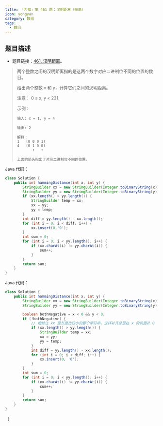 ```yaml
---
title: 「力扣」第 461 题：汉明距离（简单）
icon: yongyan
category: 数组
tags:
  - 数组
---
```


## 题目描述

+ 题目链接：[461. 汉明距离](https://leetcode-cn.com/problems/hamming-distance)。

> 两个整数之间的汉明距离指的是这两个数字对应二进制位不同的位置的数目。
>
> 给出两个整数 x 和 y，计算它们之间的汉明距离。
>
> 注意：
> 0 ≤ x, y < 231.
>
> 示例：
>
> ```
> 输入: x = 1, y = 4
> 
> 输出: 2
> 
> 解释：
> 1   (0 0 0 1)
> 4   (0 1 0 0)
>        ↑   ↑
> 
> 上面的箭头指出了对应二进制位不同的位置。
> ```

Java 代码：

```java
class Solution {
    public int hammingDistance(int x, int y) {
        StringBuilder xx = new StringBuilder(Integer.toBinaryString(x));
        StringBuilder yy = new StringBuilder(Integer.toBinaryString(y));
        if (xx.length() > yy.length()) {
            StringBuilder temp = xx;
            xx = yy;
            yy = temp;
        }
        int diff = yy.length() - xx.length();
        for (int i = 0; i < diff; i++) {
            xx.insert(0,'0');
        }
        int sum = 0;
        for (int i = 0; i < yy.length(); i++) {
            if (xx.charAt(i) != yy.charAt(i)) {
                sum++;
            }
        }
        return sum;
    }
}
```

Java 代码：

```java
class Solution {
    public int hammingDistance(int x, int y) {
        StringBuilder xx = new StringBuilder(Integer.toBinaryString(x));
        StringBuilder yy = new StringBuilder(Integer.toBinaryString(y));

        boolean bothNegative = x < 0 && y < 0;
        if (!bothNegative) {
            // 始终让 xx 是长度比较小的那个字符串，这样补齐总是在 x 的前面补 0
            if (xx.length() > yy.length()) {
                StringBuilder temp = xx;
                xx = yy;
                yy = temp;
            }
            int diff = yy.length() - xx.length();
            for (int i = 0; i < diff; i++) {
                xx.insert(0, '0');
            }
        }
        int sum = 0;
        for (int i = 0; i < yy.length(); i++) {
            if (xx.charAt(i) != yy.charAt(i)) {
                sum++;
            }
        }
        return sum;
    }
}
```

（